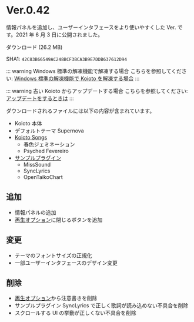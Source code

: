 # Ver.0.42

情報パネルを追加し、ユーザーインタフェースをより使いやすくした Ver. です。2021 年 6 月 3 日に公開されました。

<Download link="/files/Koioto-Ver.0.42.zip" label="Ver.0.42">ダウンロード (26.2 MB)</Download>

SHA1: `42C83B66549AC248BCF3BCA3B9E7DDB637612D94`

::: warning Windows 標準の解凍機能で解凍する場合
こちらを参照してください: [Windows 標準の解凍機能で Koioto を解凍する場合](/unzip.html)
:::

::: warning 古い Koioto からアップデートする場合
こちらを参照してください: [アップデートをするときは](/update.html)
:::

ダウンロードされるファイルには以下の内容が含まれています。

- Koioto 本体
- デフォルトテーマ Supernova
- [Koioto Songs](/features/koioto-songs.html)
  - 春色ジェミネーション
  - Psyched Fevereiro
- [サンプルプラグイン](/plugin/samples.html)
  - MissSound
  - SyncLyrics
  - OpenTaikoChart

## 追加

- 情報パネルの追加
- [再生オプション](/features/playing-options.html)に閉じるボタンを追加

## 変更

- テーマのフォントサイズの正規化
- 一部ユーザーインタフェースのデザイン変更

## 削除

- [再生オプション](/features/playing-options.html)から注意書きを削除
- サンプルプラグイン SyncLyrics で正しく歌詞が読み込めない不具合を削除
- スクロールする UI の挙動が正しくない不具合を削除